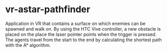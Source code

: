 # vr-astar-pathfinder
Application in VR that contains a surface on which enemies can be spawned and walk on.
By using the HTC Vive controller, a new obstacle is placed on the place the laser pointer points when the trigger is pressed.
The agents travel from the start to the end by calculating the shortest path with the A* algorithm.


